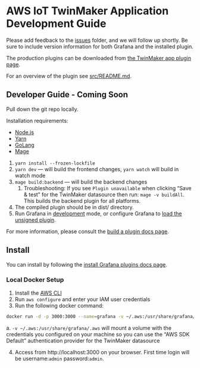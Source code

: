 # AWS IoT TwinMaker Application Development Guide

Please add feedback to the [issues](https://github.com/grafana/grafana-iot-twinmaker-app/issues) folder, and we will follow up shortly. Be sure to include version information for both Grafana and the installed plugin.

The production plugins can be downloaded from [the TwinMaker app plugin page](https://grafana.com/grafana/plugins/grafana-iot-twinmaker-app/).

For an overview of the plugin see [src/README.md](https://github.com/grafana/grafana-iot-twinmaker-app/blob/main/src/README.md).

## Developer Guide - Coming Soon

Pull down the git repo locally.

Installation requirements:

- [Node.js](https://nodejs.org/en/)
- [Yarn](https://classic.yarnpkg.com/)
- [GoLang](https://golang.org/)
- [Mage](https://magefile.org/)

1. `yarn install --frozen-lockfile`
2. `yarn dev` — will build the frontend changes, `yarn watch` will build in watch mode
3. `mage build:backend` — will build the backend changes
   1. Troubleshooting: If you see `Plugin unavailable` when clicking “Save & test” for the TwinMaker datasource then run: `mage -v buildAll`. This builds the backend plugin for all platforms.
4. The compiled plugin should be in dist/ directory.
5. Run Grafana in [development](https://grafana.com/docs/grafana/latest/administration/configuration/#app_mode) mode, or configure Grafana to [load the unsigned plugin](https://grafana.com/docs/grafana/latest/plugins/plugin-signatures/#allow-unsigned-plugins).

For more information, please consult the [build a plugin docs page](https://grafana.com/docs/grafana/latest/developers/plugins/).

## Install

You can install by following the [install Grafana plugins docs page](https://grafana.com/docs/grafana/latest/plugins/installation/).

### Local Docker Setup

1. Install the [AWS CLI](https://docs.aws.amazon.com/cli/latest/userguide/getting-started-install.html)
2. Run `aws configure` and enter your IAM user credentials
3. Run the following docker command:

```BASH
docker run -d -p 3000:3000 --name=grafana -v ~/.aws:/usr/share/grafana/.aws -e "GF_INSTALL_PLUGINS=grafana-iot-twinmaker-app" grafana/grafana
```

a. `-v ~/.aws:/usr/share/grafana/.aws` will mount a volume with the credentials you configured on your machine so you can use the “AWS SDK Default” authentication provider for the TwinMaker datasource

4. Access from http://localhost:3000 on your browser. First time login will be username:`admin` password:`admin`.
